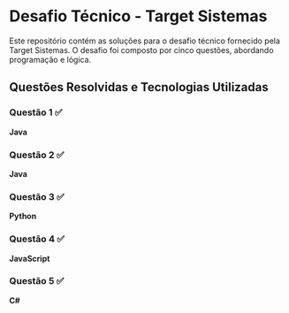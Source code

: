 # Desafio Técnico - Target Sistemas 

Este repositório contém as soluções para o desafio técnico fornecido pela Target Sistemas. O desafio foi composto por cinco questões, abordando programação e lógica.

## Questões Resolvidas e Tecnologias Utilizadas


### Questão 1 ✅
**Java** 
### Questão 2 ✅
**Java** 
### Questão 3 ✅
 **Python**
### Questão 4 ✅    
 **JavaScript**
### Questão 5 ✅    
 **C#**